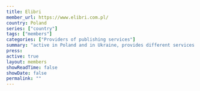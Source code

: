 ```yaml
---
title: Elibri 
member_url: https://www.elibri.com.pl/
country: Poland
series: ["country"] 
tags: ["members"]
categories: ["Providers of publishing services"]
summary: "active in Poland and in Ukraine, provides different services to publishers: book database, watermark ebook files, run a clearance system for distributors and publishers. Elibri is building a book lending system for Ukrainian libraries."
press:
active: true
layout: members 
showReadTime: false
showDate: false
permalink: ""
---
```

